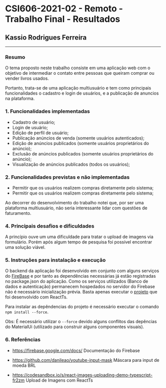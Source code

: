 # **CSI606-2021-02 - Remoto - Trabalho Final - Resultados**

## Kassio Rodrigues Ferreira

--------------

<!-- Este documento tem como objetivo apresentar o projeto desenvolvido, considerando o que foi definido na proposta e o produto final. -->

### Resumo

  <!-- (Apresentar um breve resumo sobre o seu trabalho, indicando o contexto e as principais funcionalidades.) -->
   O tema proposto neste trabalho consiste em uma aplicação web com o objetivo de intermediar o contato entre pessoas que queiram comprar ou vender livros usados.
   
   Portanto, trata-se de uma aplicação multiusuário e tem como principais funcionalidades o cadastro e login de usuários, e a publicação de anuncios na plataforma. 
  
### 1. Funcionalidades implementadas
<!-- Descrever as funcionalidades que eram previstas e foram implementas. -->
  - Cadastro de usuário;
  - Login de usuário;
  - Edição de perfil de usuário;
  - Publicação anúncios de venda (somente usuários autenticados);
  - Edição de anúncios publicados (somente usuários proprietários do anúncio);
  - Exclusão de anúncios publicados (somente usuários proprietários do anúncio);
  - Visualização de anúncios publicados (todos os usuários);
  
### 2. Funcionalidades previstas e não implementadas
<!-- Descrever as funcionalidades que eram previstas e não foram implementas, apresentando uma breve justificativa do porquê elas não foram incluídas -->
- Permitir que os usuários realizem compras diretamente pelo sistema;
- Permitir que os usuários realizem compras diretamente pelo sistema;

Ao decorrer do desenvolvimento do trabalho notei que, por ser uma plataforma multiusuário, não seria interessante lidar com questões de faturamento.


### 4. Principais desafios e dificuldades
<!-- Descrever os principais desafios encontrados no desenvolvimento do trabalho, quais foram as dificuldades e como elas foram superadas e resolvidas. -->
A princípio ouve um uma dificuldade para tratar o upload de imagens via formulário. Porém após algum tempo de pesquisa foi possível encontrar uma solução viável.

### 5. Instruções para instalação e execução
<!-- Descrever o que deve ser feito para instalar (ou baixar) a aplicação, o que precisa ser configurando (parâmetros, banco de dados e afins) e como executá-la. -->

O backend da aplicação foi desenvolvido em conjunto com alguns serviços do [FireBase](https://firebase.google.com/) e por tanto as dependências necessárias já estão registradas no package.json do aplicação. Como os serviços utilizados (Banco de dados e autenticação) permanecem hospedados no servidor do Firebase não é necessário inicialização prévia. Basta apenas executar o [projeto](./projeto/app/) que foi desenvolvido com ReactTs.

Para instalar as depêndencias do projeto é necessário executar o comando ``npm install --force``. 

Obs: É necessário utilizar o ``--force`` devido alguns conflitos das depências do MaterialUi (utilizado para construir alguns componentes visuais).


### 6. Referências
<!-- Referências podem ser incluídas, caso necessário. Utilize o padrão ABNT. -->

 - https://firebase.google.com/docs/ Documentação do Firebase 
    
 - https://github.com/danileao/youtube-input-mask Máscara para input de moeda BRL 
    
 - https://codesandbox.io/s/react-images-uploading-demo-typescript-fr2zm Upload de Imagens com ReactTs 
    
